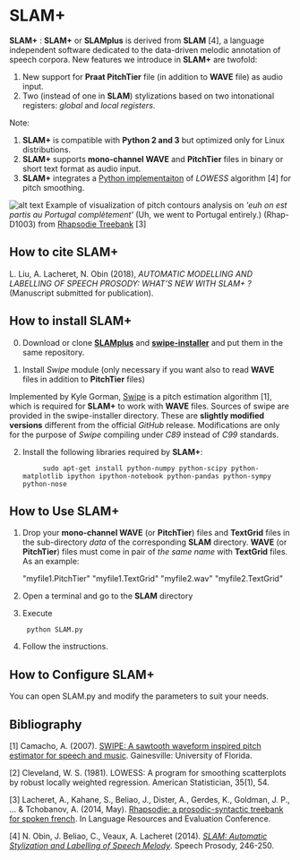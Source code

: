 SLAM+
====

**SLAM+** : **SLAM+** or **SLAMplus** is derived from **SLAM** [4], a language independent software dedicated to the data-driven melodic annotation of speech corpora. New features we introduce in **SLAM+** are twofold:
1) New support for **Praat PitchTier** file (in addition to **WAVE** file) as audio input.
2) Two (instead of one in **SLAM**) stylizations based on two intonational registers: *global* and *local registers*.

Note: 
1. **SLAM+** is compatible with **Python 2 and 3** but optimized only for Linux distributions.
2. **SLAM+** supports **mono-channel WAVE** and **PitchTier** files in binary or short text format as audio input.
3. **SLAM+** integrates a [Python implementaiton](https://gist.github.com/agramfort/850437) of *LOWESS* algorithm [4] for pitch smoothing.  

![alt text](https://github.com/vieenrose/SLAMplus/blob/dev/img/Rhap-D2001.png)
Example of visualization of pitch contours analysis on *'euh on est partis au Portugal complètement'* (Uh, we went to Portugal entirely.) (Rhap-D1003) from [Rhapsodie Treebank](https://www.projet-rhapsodie.fr/) [3]

## How to cite **SLAM+**

L. Liu, A. Lacheret, N. Obin (2018), *AUTOMATIC MODELLING AND LABELLING OF SPEECH PROSODY: WHAT’S NEW WITH SLAM+ ?* (Manuscript submitted for publication).



## How to install **SLAM+**
0) Download or clone [**SLAMplus**](https://github.com/vieenrose/SLAMplus/tree/dev) and [**swipe-installer**](https://github.com/vieenrose/swipe-installer) and put them in the same repository.

1) Install *Swipe* module (only necessary if you want also to read **WAVE** files in addition to **PitchTier** files)

Implemented by Kyle Gorman, [Swipe](http://ling.upenn.edu/~kgorman/c/swipe/) is a pitch estimation algorithm [1], which is required for **SLAM+** to work with **WAVE** files. Sources of swipe are provided in the swipe-installer directory. These are **slightly modified versions** different from the official *GitHub* release. Modifications are only for the purpose of *Swipe* compiling under *C89* instead of *C99* standards.
  
2) Install the following libraries required by **SLAM+**:

            sudo apt-get install python-numpy python-scipy python-matplotlib ipython ipython-notebook python-pandas python-sympy python-nose
  
## How to Use **SLAM+**
1) Drop your **mono-channel WAVE** (or **PitchTier**) files and **TextGrid** files in the sub-directory *data* of the corresponding **SLAM** directory. **WAVE** (or **PitchTier**) files must come in pair of *the same name* with **TextGrid** files. As an example: 

     "myfile1.PitchTier" "myfile1.TextGrid" "myfile2.wav" "myfile2.TextGrid"

2) Open a terminal and go to the **SLAM** directory
3) Execute

        python SLAM.py

4) Follow the instructions.

## How to Configure **SLAM+**
You can open SLAM.py and modify the parameters to suit your needs. 

## Bibliography ##

[1] Camacho, A. (2007). [SWIPE: A sawtooth waveform inspired pitch estimator for speech and music](https://www.cise.ufl.edu/~acamacho/publications/dissertation.pdf). Gainesville: University of Florida.

[2] Cleveland, W. S. (1981). LOWESS: A program for smoothing scatterplots by robust locally weighted regression. American Statistician, 35(1), 54.

[3] Lacheret, A., Kahane, S., Beliao, J., Dister, A., Gerdes, K., Goldman, J. P., ... & Tchobanov, A. (2014, May). [Rhapsodie: a prosodic-syntactic treebank for spoken french](https://hal.sorbonne-universite.fr/file/index/docid/968959/filename/LREC2014_AL.pdf). In Language Resources and Evaluation Conference.

[4] N. Obin,  J. Beliao, C., Veaux, A. Lacheret (2014). [*SLAM: Automatic Stylization and Labelling of Speech Melody*](https://halshs.archives-ouvertes.fr/hal-00968950). Speech Prosody, 246-250.
